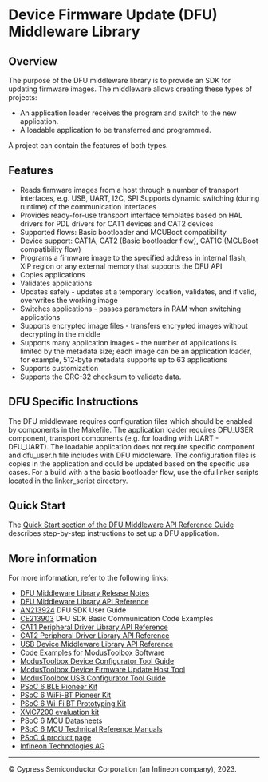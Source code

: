 # Device Firmware Update (DFU) Middleware Library

## Overview

 The purpose of the DFU middleware library is to provide an SDK for updating
 firmware images. The middleware allows creating these types of projects:

- An application loader receives the program and switch to
   the new application.
- A loadable application to be transferred and programmed.

 A project can contain the features of both types.

## Features

- Reads firmware images from a host through a number of transport interfaces,
  e.g. USB, UART, I2C, SPI
  Supports dynamic switching (during runtime) of the communication interfaces
- Provides ready-for-use transport interface templates based on HAL drivers for
  PDL drivers for CAT1 devices and CAT2 devices
- Supported flows: Basic bootloader and MCUBoot compatibility
- Device support: CAT1A, CAT2 (Basic bootloader flow),
  CAT1C (MCUBoot compatibility flow)
- Programs a firmware image to the specified address in internal flash,
  XIP region or any external memory that supports the DFU API
- Copies applications
- Validates applications
- Updates safely - updates at a temporary location, validates, and if valid,
  overwrites the working image
- Switches applications - passes parameters in RAM when switching
  applications
- Supports encrypted image files - transfers encrypted images without decrypting
  in the middle
- Supports many application images - the number of applications is limited by
  the metadata size; each image can be an application loader, for example,
  512-byte metadata supports up to 63 applications
- Supports customization
- Supports the CRC-32 checksum to validate data.

## DFU Specific Instructions

The DFU middleware requires configuration files which should be enabled by
components in the Makefile. The application loader requires DFU_USER component,
transport components (e.g. for loading with UART - DFU_UART).
The loadable application does not require specific component and dfu_user.h file
includes with DFU middleware. The configuration files is copies in the application
and could be updated based on the specific use cases.
For a build with a the basic bootloader flow, use the dfu linker scripts located
in the linker_script directory.

## Quick Start

The [Quick Start section of the DFU Middleware API Reference Guide](https://infineon.github.io/dfu/html/index.html#section_dfu_quick_start)
describes step-by-step instructions to set up a DFU application.

## More information

For more information, refer to the following links:

- [DFU Middleware Library Release Notes](./RELEASE.md)
- [DFU Middleware Library API Reference](https://infineon.github.io/dfu/html/index.html)
- [AN213924](https://www.infineon.com/an213924) DFU SDK User Guide
- [CE213903](https://www.infineon.com/ce213903) DFU SDK Basic Communication Code Examples
- [CAT1 Peripheral Driver Library API Reference](https://infineon.github.io/mtb-pdl-cat1/pdl_api_reference_manual/html/index.html)
- [CAT2 Peripheral Driver Library API Reference](https://infineon.github.io/mtb-pdl-cat2/pdl_api_reference_manual/html/index.html)
- [USB Device Middleware Library API Reference](https://infineon.github.io/usbdev/usbfs_dev_api_reference_manual/html/index.html)
- [Code Examples for ModusToolbox Software](https://github.com/Infineon/Code-Examples-for-ModusToolbox-Software)
- [ModusToolbox Device Configurator Tool Guide](https://www.infineon.com/ModusToolboxDeviceConfig)
- [ModusToolbox Device Firmware Update Host Tool](https://www.infineon.com/ModusToolboxDFUHostTool)
- [ModusToolbox USB Configurator Tool Guide](https://www.infineon.com/ModusToolboxUSBConfig)
- [PSoC 6 BLE Pioneer Kit](https://www.infineon.com/CY8CKIT-062-BLE)
- [PSoC 6 WiFi-BT Pioneer Kit](https://www.infineon.com/CY8CKIT-062-WiFi-BT)
- [PSoC 6 Wi-Fi BT Prototyping Kit](https://www.infineon.com/cy8cproto-062-4343w)
- [XMC7200 evaluation kit](https://www.infineon.com/KIT_XMC72_EVK)
- [PSoC 6 MCU Datasheets](https://www.infineon.com/cms/en/search.html#!view=downloads&term=psoc6&doc_group=Data%20Sheet)
- [PSoC 6 MCU Technical Reference Manuals](https://www.infineon.com/cms/en/search.html#!view=downloads&term=psoc6&doc_group=Additional%20Technical%20Information)
- [PSoC 4 product page](https://www.infineon.com/cms/en/product/microcontroller/32-bit-psoc-arm-cortex-microcontroller/psoc-4-32-bit-arm-cortex-m0-mcu)
- [Infineon Technologies AG](https://www.infineon.com)

---
© Cypress Semiconductor Corporation (an Infineon company), 2023.
